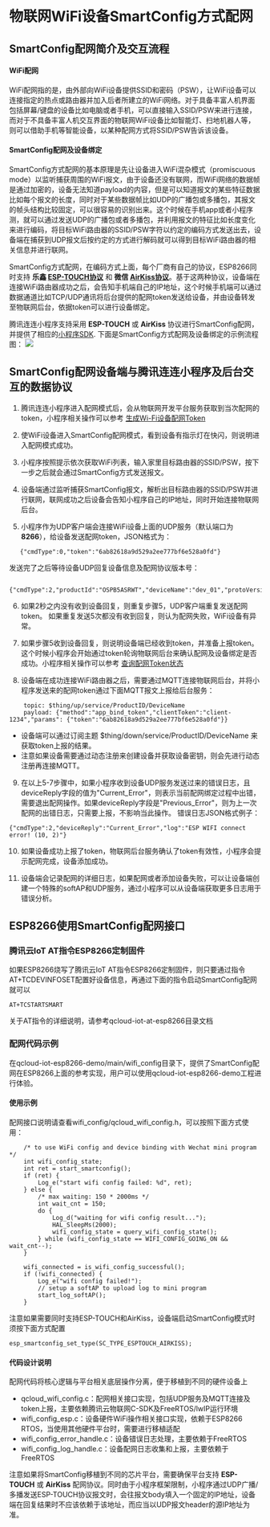 # 物联网WiFi设备SmartConfig方式配网

## SmartConfig配网简介及交互流程
#### WiFi配网
WiFi配网指的是，由外部向WiFi设备提供SSID和密码（PSW），让WiFi设备可以连接指定的热点或路由器并加入后者所建立的WiFi网络。对于具备丰富人机界面包括屏幕/键盘的设备比如电脑或者手机，可以直接输入SSID/PSW来进行连接，而对于不具备丰富人机交互界面的物联网WiFi设备比如智能灯、扫地机器人等，则可以借助手机等智能设备，以某种配网方式将SSID/PSW告诉该设备。

#### SmartConfig配网及设备绑定
SmartConfig方式配网的基本原理是先让设备进入WiFi混杂模式（promiscuous mode）以监听捕获周围的WiFi报文，由于设备还没有联网，而WiFi网络的数据帧是通过加密的，设备无法知道payload的内容，但是可以知道报文的某些特征数据比如每个报文的长度，同时对于某些数据帧比如UDP的广播包或多播包，其报文的帧头结构比较固定，可以很容易的识别出来。这个时候在手机app或者小程序测，就可以通过发送UDP的广播包或者多播包，并利用报文的特征比如长度变化来进行编码，将目标WiFi路由器的SSID/PSW字符以约定的编码方式发送出去，设备端在捕获到UDP报文后按约定的方式进行解码就可以得到目标WiFi路由器的相关信息并进行联网。

SmartConfig方式配网，在编码方式上面，每个厂商有自己的协议，ESP8266同时支持 **乐鑫 [ESP-TOUCH协议](https://www.espressif.com/zh-hans/products/software/esp-touch/overview)** 和 **微信 [AirKiss协议](https://iot.weixin.qq.com/wiki/new/index.html?page=4-1-1)**。基于这两种协议，设备端在连接WiFi路由器成功之后，会告知手机端自己的IP地址，这个时候手机端可以通过数据通道比如TCP/UDP通讯将后台提供的配网token发送给设备，并由设备转发至物联网后台，依据token可以进行设备绑定。

腾讯连连小程序支持采用 **ESP-TOUCH** 或 **AirKiss** 协议进行SmartConfig配网，并提供了相应的[小程序SDK](https://github.com/tencentyun/qcloud-iotexplorer-appdev-miniprogram-sdk).
下面是SmartConfig方式配网及设备绑定的示例流程图：
![](https://main.qcloudimg.com/raw/60a5a3f9973135430a592bbeb5d591b6.jpg)

## SmartConfig配网设备端与腾讯连连小程序及后台交互的数据协议
1. 腾讯连连小程序进入配网模式后，会从物联网开发平台服务获取到当次配网的token，小程序相关操作可以参考 [生成Wi-Fi设备配网Token](https://cloud.tencent.com/document/product/1081/44044)

2. 使WiFi设备进入SmartConfig配网模式，看到设备有指示灯在快闪，则说明进入配网模式成功。
  
3. 小程序按照提示依次获取WiFi列表，输入家里目标路由器的SSID/PSW，按下一步之后就会通过SmartConfig方式发送报文。

4. 设备端通过监听捕获SmartConfig报文，解析出目标路由器的SSID/PSW并进行联网，联网成功之后设备会告知小程序自己的IP地址，同时开始连接物联网后台。

5. 小程序作为UDP客户端会连接WiFi设备上面的UDP服务（默认端口为**8266**），给设备发送配网token，JSON格式为：
```
   {"cmdType":0,"token":"6ab82618a9d529a2ee777bf6e528a0fd"} 
```
   发送完了之后等待设备UDP回复设备信息及配网协议版本号：
```   
   {"cmdType":2,"productId":"OSPB5ASRWT","deviceName":"dev_01","protoVersion":"2.0"}
```
6. 如果2秒之内没有收到设备回复，则重复步骤5，UDP客户端重复发送配网token。
   如果重复发送5次都没有收到回复，则认为配网失败，WiFi设备有异常。
   
7. 如果步骤5收到设备回复，则说明设备端已经收到token，并准备上报token。这个时候小程序会开始通过token轮询物联网后台来确认配网及设备绑定是否成功。小程序相关操作可以参考 [查询配网Token状态](https://cloud.tencent.com/document/product/1081/44045)

8. 设备端在成功连接WiFi路由器之后，需要通过MQTT连接物联网后台，并将小程序发送来的配网token通过下面MQTT报文上报给后台服务：
```
    topic: $thing/up/service/ProductID/DeviceName
    payload: {"method":"app_bind_token","clientToken":"client-1234","params": {"token":"6ab82618a9d529a2ee777bf6e528a0fd"}}
```
- 设备端可以通过订阅主题 $thing/down/service/ProductID/DeviceName 来获取token上报的结果。
- 注意如果设备需要通过动态注册来创建设备并获取设备密钥，则会先进行动态注册再连接MQTT。

9. 在以上5-7步骤中，如果小程序收到设备UDP服务发送过来的错误日志，且deviceReply字段的值为"Current_Error"，则表示当前配网绑定过程中出错，需要退出配网操作。如果deviceReply字段是"Previous_Error"，则为上一次配网的出错日志，只需要上报，不影响当此操作。
错误日志JSON格式例子：
```
{"cmdType":2,"deviceReply":"Current_Error","log":"ESP WIFI connect error! (10, 2)"} 
```
10. 如果设备成功上报了token，物联网后台服务确认了token有效性，小程序会提示配网完成，设备添加成功。

11. 设备端会记录配网的详细日志，如果配网或者添加设备失败，可以让设备端创建一个特殊的softAP和UDP服务，通过小程序可以从设备端获取更多日志用于错误分析。

## ESP8266使用SmartConfig配网接口
### 腾讯云IoT AT指令ESP8266定制固件
如果ESP8266烧写了腾讯云IoT AT指令ESP8266定制固件，则只要通过指令AT+TCDEVINFOSET配置好设备信息，再通过下面的指令启动SmartConfig配网就可以
```
AT+TCSTARTSMART
```
关于AT指令的详细说明，请参考qcloud-iot-at-esp8266目录文档

### 配网代码示例
在qcloud-iot-esp8266-demo/main/wifi_config目录下，提供了SmartConfig配网在ESP8266上面的参考实现，用户可以使用qcloud-iot-esp8266-demo工程进行体验。

#### 使用示例
配网接口说明请查看wifi_config/qcloud_wifi_config.h，可以按照下面方式使用：

```
    /* to use WiFi config and device binding with Wechat mini program */
    int wifi_config_state;
    int ret = start_smartconfig();
    if (ret) {
        Log_e("start wifi config failed: %d", ret);
    } else {
        /* max waiting: 150 * 2000ms */
        int wait_cnt = 150;
        do {
            Log_d("waiting for wifi config result...");
            HAL_SleepMs(2000);            
            wifi_config_state = query_wifi_config_state();
        } while (wifi_config_state == WIFI_CONFIG_GOING_ON && wait_cnt--);
    }

    wifi_connected = is_wifi_config_successful();
    if (!wifi_connected) {
        Log_e("wifi config failed!");
        // setup a softAP to upload log to mini program
        start_log_softAP();
    }

```

注意如果需要同时支持ESP-TOUCH和AirKiss，设备端启动SmartConfig模式时须按下面方式配置
```
esp_smartconfig_set_type(SC_TYPE_ESPTOUCH_AIRKISS);
```

#### 代码设计说明
配网代码将核心逻辑与平台相关底层操作分离，便于移植到不同的硬件设备上
- qcloud_wifi_config.c：配网相关接口实现，包括UDP服务及MQTT连接及token上报，主要依赖腾讯云物联网C-SDK及FreeRTOS/lwIP运行环境
- wifi_config_esp.c：设备硬件WiFi操作相关接口实现，依赖于ESP8266 RTOS，当使用其他硬件平台时，需要进行移植适配
- wifi_config_error_handle.c：设备错误日志处理，主要依赖于FreeRTOS
- wifi_config_log_handle.c：设备配网日志收集和上报，主要依赖于FreeRTOS

注意如果将SmartConfig移植到不同的芯片平台，需要确保平台支持 **ESP-TOUCH** 或 **AirKiss** 配网协议。同时由于小程序框架限制，小程序通过UDP广播/多播发送ESP-TOUCH协议报文时，会往报文body填入一个固定的IP地址，设备端在回复结果时不应该依赖于该地址，而应当以UDP报文header的源IP地址为准。